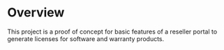 # Overview

This project is a proof of concept for basic features of a reseller portal to generate licenses for software and warranty products.
